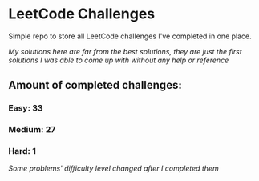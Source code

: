 
# LeetCode Challenges

Simple repo to store all LeetCode challenges I've completed in one place.

<i>My solutions here are far from the best solutions, they are just the first solutions I was able to come up with without any help or reference</i>

## Amount of completed challenges:

### Easy: 33

### Medium: 27

### Hard: 1

<i>Some problems' difficulty level changed after I completed them</i>
